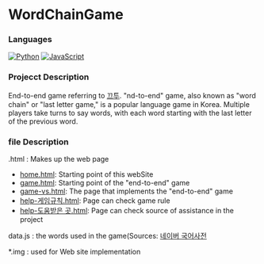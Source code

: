 # WordChainGame

### Languages
[![Python](https://img.shields.io/badge/python-black?style=for-the-badge&logo=python)](https://github.com/parkgeounyoung/WordChainGame/tree/main)
[![JavaScript](https://img.shields.io/badge/javascript-black?style=for-the-badge&logo=javascript)](https://github.com/parkgeounyoung/WordChainGame/tree/main)

### Projecct Description
End-to-end game referring to [끄투](http://kkutu.kr/).
"nd-to-end" game, also known as "word chain" or "last letter game," is a popular language game in Korea. Multiple players take turns to say words, with each word starting with the last letter of the previous word.

### file Description
.html : Makes up the web page
- [home.html](https://github.com/parkgeounyoung/WordChainGame/blob/main/home.html): Starting point of this webSite
- [game.html](https://github.com/parkgeounyoung/WordChainGame/blob/main/game-vs.html): Starting point of the "end-to-end" game
- [game-vs.html](https://github.com/parkgeounyoung/WordChainGame/blob/main/game-vs.html): The page that implements the "end-to-end" game
- [help-게임규칙.html](https://github.com/parkgeounyoung/WordChainGame/blob/main/help-%EA%B2%8C%EC%9E%84%EA%B7%9C%EC%B9%99.html): Page can check game rule
- [help-도움받은 곳.html](https://github.com/parkgeounyoung/WordChainGame/blob/main/help-%EB%8F%84%EC%9B%80%EB%B0%9B%EC%9D%80%20%EA%B3%B3.html): Page can check source of assistance in the project

data.js :  the words used in the game(Sources: [네이버 국어사전](https://ko.dict.naver.com/#/main)

*.img : used for Web site implementation
